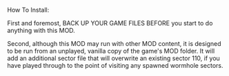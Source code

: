 How To Install:

First and foremost, BACK UP YOUR GAME FILES BEFORE you start to do anything with this MOD.

Second, although this MOD may run with other MOD content, it is designed to be run from an unplayed, vanilla
copy of the game's MOD folder.  It will add an additional sector file that will overwrite an existing sector 110,
if you have played through to the point of visiting any spawned wormhole sectors.

